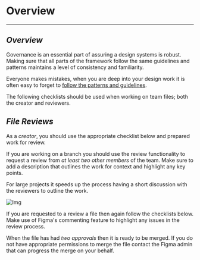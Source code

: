 
# Overview

---

## *Overview*

Governance is an essential part of assuring a design systems is robust. Making sure that all parts of the framework follow the same guidelines and patterns maintains a level of consistency and familiarity.

Everyone makes mistakes, when you are deep into your design work it is often easy to forget to [follow the patterns and guidelines](https://www.notion.so/Guides-for-Designers-348239c4a1f44056857a5114e4a06802).

The following checklists should be used when working on team files; both the creator and reviewers.

## *File Reviews*

As a *creator*, you should use the appropriate checklist below and prepared work for review.

If you are working on a branch you should use the review functionality to request a review from *at least two other members* of the team. Make sure to add a description that outlines the work for context and highlight any key points.

For large projects it speeds up the process having a short discussion with the reviewers to outline the work.

![Img](https://studio-assets.supernova.io/design-systems/16150/4638b22e-d499-4a0c-ae1a-6970d168a54a.png?Expires=1977609600&Policy=eyJTdGF0ZW1lbnQiOlt7IlJlc291cmNlIjoiaHR0cHM6Ly9zdHVkaW8tYXNzZXRzLnN1cGVybm92YS5pby9kZXNpZ24tc3lzdGVtcy8xNjE1MC80NjM4YjIyZS1kNDk5LTRhMGMtYWUxYS02OTcwZDE2OGE1NGEucG5nIiwiQ29uZGl0aW9uIjp7IkRhdGVMZXNzVGhhbiI6eyJBV1M6RXBvY2hUaW1lIjoxOTc3NjA5NjAwfX19XX0_&Signature=YT4AwJ28FD9a6avhiexuzgYO0w7bQztnqSqkKr31ygwkIibDhzpR1TpBB77kWTo0KB19~jTqNDN0gsfusJcetfkNpMFmeYoM7eVZrJHpM2YgxCA~VjhMSMelFCZkIuYkgL0SfCTif9vAi7bDAFQwWD4s8MVOf8esUti1c6wo40WLKbzUkXRWd-ACLfLYYNReaSCJeRarV3wdS-OGHHnc6j2D0kktH2NrCq~VgXbl1mEaWU0Ijm2cb-y6dAYxc7AuAZgLXg5xL~nS8LOGVy9cojXbE4KZYKLFBWc4l-2bZKpRSfZaaJv75Zms6Ap2pI7I5eGb628mmKsh19YqQK~nCA__&Key-Pair-Id=APKAJGK34LCCAUR7N6LA)

If you are requested to a review a file then again follow the checklists below. Make use of Figma's commenting feature to highlight any issues in the review process.

When the file has had *two approvals* then it is ready to be merged. If you do not have appropriate permissions to merge the file contact the Figma admin that can progress the merge on your behalf.
